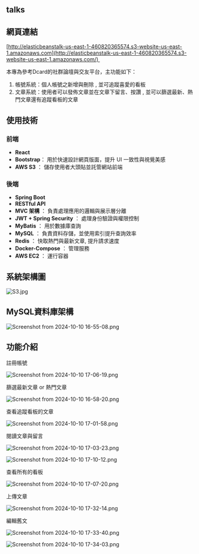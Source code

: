 ## talks


## 網頁連結

[http://elasticbeanstalk-us-east-1-460820365574.s3-website-us-east-1.amazonaws.com](http://elasticbeanstalk-us-east-1-460820365574.s3-website-us-east-1.amazonaws.com/) 

本專為參考Dcard的社群論壇與交友平台，主功能如下：

1. 帳號系統：個人帳號之新增與刪除 , 並可追蹤喜愛的看板
2. 文章系統：使用者可以發佈文章並在文章下留言、按讚 , 並可以篩選最新、熱門文章還有追蹤看板的文章



## 使用技術

### 前端

- **React**
- **Bootstrap**： 用於快速設計網頁版面，提升 UI 一致性與視覺美感
- **AWS S3** ： 儲存使用者大頭貼並託管網站前端

### 後端

- **Spring Boot**
- **RESTful API**
- **MVC 架構** ： 負責處理應用的邏輯與展示層分離
- **JWT + Spring Security** ： 處理身份驗證與權限控制
- **MyBatis** ： 用於數據庫查詢
- **MySQL** ： 負責資料存儲，並使用索引提升查詢效率
- **Redis** ： 快取熱門與最新文章, 提升請求速度
- **Docker-Compose** ： 管理服務
- **AWS EC2** ： 運行容器

## 系統架構圖



![S3.jpg](https://prod-files-secure.s3.us-west-2.amazonaws.com/32fb1fb1-a50c-42cb-9597-5faaf836bde8/314c1e6e-a839-42b3-b9ac-c7f09670266e/S3.jpg)

## **MySQL資料庫架構**



![Screenshot from 2024-10-10 16-55-08.png](https://prod-files-secure.s3.us-west-2.amazonaws.com/32fb1fb1-a50c-42cb-9597-5faaf836bde8/c8954461-127e-4d1e-a7ce-b78c7a8d2e96/addc9681-f565-4c8d-a30c-14aa34382230.png)

## **功能介紹**



註冊帳號

![Screenshot from 2024-10-10 17-06-19.png](https://prod-files-secure.s3.us-west-2.amazonaws.com/32fb1fb1-a50c-42cb-9597-5faaf836bde8/9bc0ff75-2f3c-48e3-aa66-11554042bf21/Screenshot_from_2024-10-10_17-06-19.png)

篩選最新文章  or 熱門文章

![Screenshot from 2024-10-10 16-58-20.png](https://prod-files-secure.s3.us-west-2.amazonaws.com/32fb1fb1-a50c-42cb-9597-5faaf836bde8/6d34247c-7f58-4e6d-afa5-af1a5acc8bf6/e2b7c6c0-cf95-4d7f-8655-6b6802dfe379.png)

查看追蹤看板的文章

![Screenshot from 2024-10-10 17-01-58.png](https://prod-files-secure.s3.us-west-2.amazonaws.com/32fb1fb1-a50c-42cb-9597-5faaf836bde8/52acdd18-c998-46b7-af47-2e33e5e30f2c/Screenshot_from_2024-10-10_17-01-58.png)

閱讀文章與留言

![Screenshot from 2024-10-10 17-03-23.png](https://prod-files-secure.s3.us-west-2.amazonaws.com/32fb1fb1-a50c-42cb-9597-5faaf836bde8/782d99ec-234f-4a3d-81f1-a30c065f3a59/Screenshot_from_2024-10-10_17-03-23.png)

![Screenshot from 2024-10-10 17-10-12.png](https://prod-files-secure.s3.us-west-2.amazonaws.com/32fb1fb1-a50c-42cb-9597-5faaf836bde8/623acdc3-80b4-46da-9f96-cac17d32a1d5/Screenshot_from_2024-10-10_17-10-12.png)

查看所有的看板

![Screenshot from 2024-10-10 17-07-20.png](https://prod-files-secure.s3.us-west-2.amazonaws.com/32fb1fb1-a50c-42cb-9597-5faaf836bde8/8c8f5585-b334-4a8a-9cf9-aac98acb700a/Screenshot_from_2024-10-10_17-07-20.png)

上傳文章

![Screenshot from 2024-10-10 17-32-14.png](https://prod-files-secure.s3.us-west-2.amazonaws.com/32fb1fb1-a50c-42cb-9597-5faaf836bde8/8ab36223-f784-4021-8a55-88ca0003544d/Screenshot_from_2024-10-10_17-32-14.png)

編輯舊文

![Screenshot from 2024-10-10 17-33-40.png](https://prod-files-secure.s3.us-west-2.amazonaws.com/32fb1fb1-a50c-42cb-9597-5faaf836bde8/a90ee63a-bb12-4e3d-8c39-8280ff85b77a/Screenshot_from_2024-10-10_17-33-40.png)

![Screenshot from 2024-10-10 17-34-03.png](https://prod-files-secure.s3.us-west-2.amazonaws.com/32fb1fb1-a50c-42cb-9597-5faaf836bde8/67b12914-13c5-4244-9246-0130776a24c0/Screenshot_from_2024-10-10_17-34-03.png)
